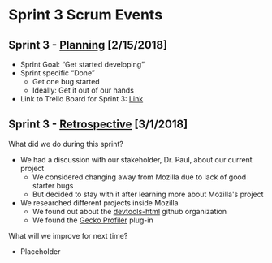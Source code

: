 # Sprint 3 Scrum Events

## Sprint 3 - [Planning][planning] [2/15/2018]

* Sprint Goal: “Get started developing”
* Sprint specific “Done”
    * Get one bug started
    * Ideally: Get it out of our hands
* Link to Trello Board for Sprint 3: [Link][trello]

## Sprint 3 - [Retrospective][retrospective] [3/1/2018]

What did we do during this sprint?

* We had a discussion with our stakeholder, Dr. Paul, about our current project
    * We considered changing away from Mozilla due to lack of good starter bugs
    * But decided to stay with it after learning more about Mozilla's project
* We researched different projects inside Mozilla
    * We found out about the [devtools-html][github] github organization
    * We found the [Gecko Profiler][gecko] plug-in

What will we improve for next time?

* Placeholder

[planning]: https://www.scrum.org/resources/what-is-sprint-planning
[retrospective]: https://www.scrumalliance.org/community/articles/2014/april/key-elements-of-sprint-retrospective
[trello]: https://trello.com/b/WsUMC6OP
[github]: https://github.com/devtools-html
[gecko]: https://github.com/devtools-html/Gecko-Profiler-Addon
